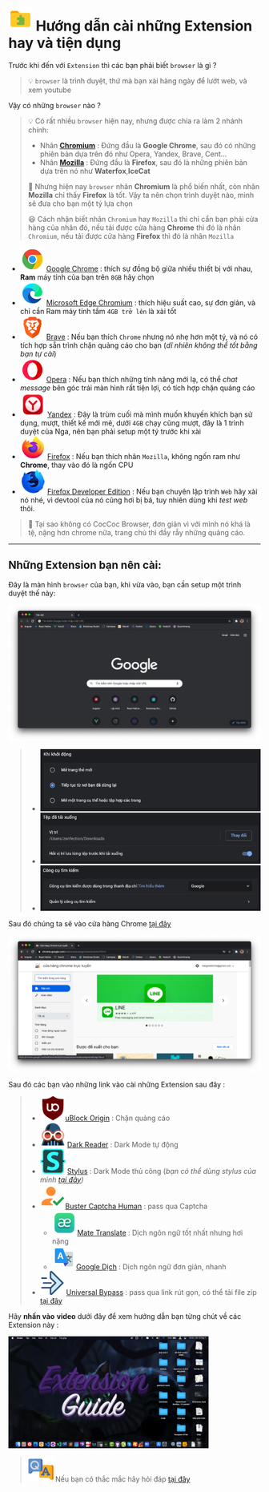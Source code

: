 # ![icons8-extensions_folder.png](https://raw.githubusercontent.com/Zenfection/Image/master/2021/01/10-09-26-29-icons8-extensions_folder.png) Hướng dẫn cài những Extension hay và tiện dụng

Trước khi đến với `Extension` thì các bạn phải biết `browser` là gì ?

> 💡 `browser` là trình duyệt, thứ mà bạn xài hàng ngày để lướt web, và xem youtube

Vậy có những `browser` nào ?

> 💡 Có rất nhiều `browser` hiện nay, nhưng được chia ra làm 2 nhánh chính:
> 
> - Nhân **[Chromium](https://vi.wikipedia.org/wiki/Chromium_(tr%C3%ACnh_duy%E1%BB%87t))** : Đứng đầu là **Google Chrome**, sau đó có những phiên bản dựa trên đó như Opera, Yandex, Brave, Cent...
> - Nhân **[Mozilla](https://vi.wikipedia.org/wiki/Tập_đoàn_Mozilla)** :  Đứng đầu là  **Firefox**, sau đó là những phiên bản dựa trên nó như **Waterfox**,**IceCat** 
> 
> 🤣 Nhưng hiện nay `browser` nhân **Chromium** là phổ biến nhất, còn nhân **Mozilla** chỉ thấy **Firefox** là tốt. Vậy ta nên chọn trình duyệt nào, mình sẽ đưa cho bạn một tý lựa chọn
> 
> 😆 Cách nhận biết nhân `Chromium` hay `Mozilla` thì chỉ cần bạn phải cửa hàng của nhân đó, nếu tải được cửa hàng **Chrome** thì đó là nhân `Chromium`, nếu tải được cửa hàng **Firefox** thì đó là nhân `Mozilla`

- ![icons8chromepng](https://raw.githubusercontent.com/Zenfection/Image/master/2021/01/10-09-39-56-icons8-chrome.png) [Google Chrome](https://www.google.com/intl/vi_vn/chrome/) : thích sự đồng bộ giữa nhiều thiết bị với nhau, **Ram** máy tính của bạn trên `8GB` hãy chọn
- ![icons8-microsoft_edge.png](https://raw.githubusercontent.com/Zenfection/Image/master/2021/01/10-09-41-12-icons8-microsoft_edge.png) [Microsoft Edge Chromium](https://www.microsoft.com/vi-vn/edge) : thích hiệu suất cao, sự đơn giản, và chỉ cần Ram máy tính tầm `4GB trở lên` là xài tốt
- ![icons8-brave_web_browser.png](https://raw.githubusercontent.com/Zenfection/Image/master/2021/01/10-09-42-58-icons8-brave_web_browser.png) [Brave](https://brave.com/) : Nếu bạn thích `Chrome` nhưng nó nhẹ hơn một tý, và nó có tích hợp sẵn trình chặn quảng cáo cho bạn (*dĩ nhiên không thể tốt bằng bạn tự cài*)
- ![icons8-opera.png](https://raw.githubusercontent.com/Zenfection/Image/master/2021/01/10-09-45-22-icons8-opera.png) [Opera](https://www.opera.com/vi) : Nếu bạn thích những tính năng mới lạ, có thể *chat message* bên góc trái màn hình rất tiện lợi, có tích hợp chặn quảng cáo
- ![Yandex_Browser.png](https://raw.githubusercontent.com/Zenfection/Image/master/2021/01/10-09-48-22-Yandex_Browser.png) [Yandex](https://browser.yandex.com/) : Đây là trùm cuối mà mình muốn khuyến khích bạn sử dụng, mượt, thiết kế mới mẻ, dưới `4GB` chạy cũng mượt, đây là 1 trình duyệt của Nga, nên bạn phải setup một tý trước khi xài
- ![815px-Firefox_logo,_2019.svg - 01.png](https://raw.githubusercontent.com/Zenfection/Image/master/2021/01/10-09-51-28-815px-Firefox_logo%2C_2019.svg%20-%2001.png) [Firefox](https://www.mozilla.org/vi/firefox/new/) : Nếu bạn thích nhân `Mozilla`, không ngốn ram như **Chrome**, thay vào đó là ngốn CPU
- ![logo-developer-quantum - 01.png](https://raw.githubusercontent.com/Zenfection/Image/master/2021/01/10-09-53-35-logo-developer-quantum%20-%2001.png) [Firefox Developer Edition](https://www.mozilla.org/vi/firefox/developer/) : Nếu bạn chuyên lập trình `Web` hãy xài nó nhé, vì devtool của nó cũng hơi bị bá, tuy nhiên dùng khi *test web* thôi.

> 👻 Tại sao không có CocCoc Browser, đơn giản vì với mình nó khá là tệ, nặng hơn chrome nữa, trang chủ thì đầy rẫy những quảng cáo.

---

## Những Extension bạn nên cài:

Đây là màn hình `browser` của bạn, khi vừa vào, bạn cần setup một trình duyệt thế này:

![Ảnh chụp Màn hình 2021-01-10 lúc 09.56.32.png](https://raw.githubusercontent.com/Zenfection/Image/master/2021/01/10-09-56-40-A%CC%89nh%20chu%CC%A3p%20Ma%CC%80n%20hi%CC%80nh%202021-01-10%20lu%CC%81c%2009.56.32.png)

> - ![Ảnh chụp Màn hình 2021-01-10 lúc 09.57.25.png](https://raw.githubusercontent.com/Zenfection/Image/master/2021/01/10-09-57-29-A%CC%89nh%20chu%CC%A3p%20Ma%CC%80n%20hi%CC%80nh%202021-01-10%20lu%CC%81c%2009.57.25.png)
> - ![Ảnh chụp Màn hình 2021-01-10 lúc 09.58.12.png](https://raw.githubusercontent.com/Zenfection/Image/master/2021/01/10-09-58-19-A%CC%89nh%20chu%CC%A3p%20Ma%CC%80n%20hi%CC%80nh%202021-01-10%20lu%CC%81c%2009.58.12.png)
> - ![Ảnh chụp Màn hình 2021-01-10 lúc 09.58.40.png](https://raw.githubusercontent.com/Zenfection/Image/master/2021/01/10-09-58-46-A%CC%89nh%20chu%CC%A3p%20Ma%CC%80n%20hi%CC%80nh%202021-01-10%20lu%CC%81c%2009.58.40.png)

Sau đó chúng ta sẽ vào cửa hàng Chrome [tại đây](https://chrome.google.com/webstore/category/extensions?hl=vi)

![Ảnh chụp Màn hình 2021-01-10 lúc 09.59.11.png](https://raw.githubusercontent.com/Zenfection/Image/master/2021/01/10-09-59-31-A%CC%89nh%20chu%CC%A3p%20Ma%CC%80n%20hi%CC%80nh%202021-01-10%20lu%CC%81c%2009.59.11.png)

Sau đó các bạn vào những link vào cài những Extension sau đây : 

> - ![1024px-UBlock_Origin.svg - 01.png](https://raw.githubusercontent.com/Zenfection/Image/master/2021/01/10-10-02-54-1024px-UBlock_Origin.svg%20-%2001.png)[uBlock Origin](https://chrome.google.com/webstore/detail/ublock-origin/cjpalhdlnbpafiamejdnhcphjbkeiagm?hl=vi) : Chặn quảng cáo
> - ![darkreader.png](https://raw.githubusercontent.com/Zenfection/Image/master/2021/01/10-10-01-50-darkreader.png) [Dark Reader](https://chrome.google.com/webstore/detail/dark-reader/eimadpbcbfnmbkopoojfekhnkhdbieeh?hl=vi) : Dark Mode tự động
> - ![Stylus_logo - 01.png](https://raw.githubusercontent.com/Zenfection/Image/master/2021/01/10-10-08-08-Stylus_logo%20-%2001.png) [Stylus](https://chrome.google.com/webstore/detail/stylus/clngdbkpkpeebahjckkjfobafhncgmne) : Dark Mode thủ công (*bạn có thể dùng stylus của mình [tại đây](https://github.com/Zenfection/Tips/raw/master/Extension/stylus-2021-01-10.json))*
> - ![busterhuman.png](https://raw.githubusercontent.com/Zenfection/Image/master/2021/01/10-10-07-11-busterhuman.png)[Buster Captcha Human](https://chrome.google.com/webstore/detail/buster-captcha-solver-for/mpbjkejclgfgadiemmefgebjfooflfhl) : pass qua Captcha
>   - ![Mate_Translate_Alt.png](https://raw.githubusercontent.com/Zenfection/Image/master/2021/01/10-10-06-18-Mate_Translate_Alt.png)[Mate Translate](https://chrome.google.com/webstore/detail/mate-translate-%E2%80%93-translat/ihmgiclibbndffejedjimfjmfoabpcke) : Dịch ngôn ngữ tốt nhất nhưng hơi nặng
>   - ![icons8-google_translate.png](https://raw.githubusercontent.com/Zenfection/Image/master/2021/01/10-10-59-40-icons8-google_translate.png)[Google Dịch](https://chrome.google.com/webstore/detail/google-translate/aapbdbdomjkkjkaonfhkkikfgjllcleb?hl=vi) : Dịch ngôn ngữ đơn giản, nhanh
> - ![48.png](https://raw.githubusercontent.com/Zenfection/Image/master/2021/01/10-10-13-05-48.png) [Universal Bypass](https://universal-bypass.org/) : pass qua link rút gọn, có thể tải file zip [tại đây](https://github.com/Sainan/Universal-Bypass/releases/download/13.15.1/Universal.Bypass.for.Chromium-based.browsers.zip)

Hãy **nhấn vào** **video** dưới đây để xem hướng dẫn bạn từng chút về các Extension này :

[<img src="https://raw.githubusercontent.com/Zenfection/Image/master/2021/01/10-13-55-31-extensionguide.jpg" title="Extension Guide" alt="Error Video" width="400">](https://youtu.be/Ef3guEccaGs)

> ![Questions And Answers.png](https://raw.githubusercontent.com/Zenfection/Image/master/2021/01/10-14-02-52-Questions%20And%20Answers.png) Nếu bạn có thắc mắc hãy hỏi đáp [tại đây](https://github.com/Zenfection/Tips/discussions/2)
